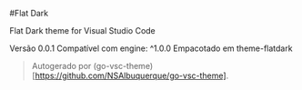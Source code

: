 #Flat Dark

Flat Dark theme for Visual Studio Code

Versão 0.0.1
Compatível com engine: ^1.0.0
Empacotado em theme-flatdark

> Autogerado por (go-vsc-theme)[https://github.com/NSAlbuquerque/go-vsc-theme].